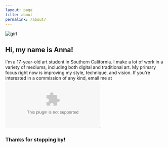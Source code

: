 ```yaml
---
layout: page
title: about
permalink: /about/
---
```


![girl](https://byizzy.github.io/annagong/girl.png)

## Hi, my name is Anna!
I'm a 17-year-old art student in Southern California. I make a lot of work in a variety of mediums, including both digital and traditional art. My primary focus right now is improving my style, technique, and vision. If you're interested in a commission of any kind, email me at ![agong1@hwemail.com](mailto:agong1@hwemail.com).
### Thanks for stopping by!
